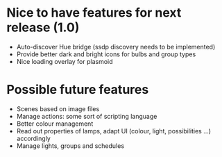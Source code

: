 # Nice to have features for next release (1.0)

* Auto-discover Hue bridge (ssdp discovery needs to be implemented)
* Provide better dark and bright icons for bulbs and group types
* Nice loading overlay for plasmoid

# Possible future features

* Scenes based on image files
* Manage actions: some sort of scripting language
* Better colour management
* Read out properties of lamps, adapt UI (colour, light, possibilities ...) accordingly
* Manage lights, groups and schedules
